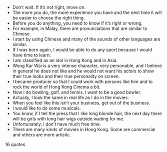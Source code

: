  - Don’t wait. If it’s not right, move on.
 - The more you do, the more experience you have and the next time it will be easier to choose the right thing.
 - Before you do anything, you need to know if it’s right or wrong.
 - For example, in Malay, there are pronunciations that are similar to Chinese.
 - I start by using Chinese and many of the sounds of other languages are similar.
 - If I was born again, I would be able to do any sport because I would have time to learn.
 - I am classified as an idol in Hong Kong and in Asia.
 - Wong Kar Wai is a very intense character, very personable, and I believe in general he does not like and he would not want his actors to show their true looks and their true personality on screen.
 - I became producer so that I could work with persons like him and to rock the world of Hong Kong Cinema a bit.
 - Now I do bowling, golf, and tennis. I want to be a good bowler.
 - Actually, I look the same in real life as I do in the movies.
 - When you feel like this isn’t your business, get out of the business.
 - I would like to do some musicals.
 - You know, if I tell the press that I like long blonde hair, the next day there will be girls with long hair wigs outside waiting for me.
 - Unfortunately, I don’t have much free time.
 - There are many kinds of movies in Hong Kong. Some are commercial and others are more artistic.

16 quotes
